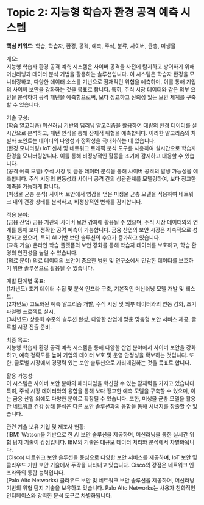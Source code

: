 # Topic 2: 지능형 학습자 환경 공격 예측 시스템
**핵심 키워드:** 학습, 학습자, 환경, 공격, 예측, 주식, 분류, 사이버, 균총, 미생물

개요:  
지능형 학습자 환경 공격 예측 시스템은 사이버 공격을 사전에 탐지하고 방어하기 위해 머신러닝과 데이터 분석 기법을 활용하는 솔루션입니다. 이 시스템은 학습자 환경을 모니터링하고, 다양한 데이터 소스를 기반으로 잠재적인 위협을 예측하며, 이를 통해 기업의 사이버 보안을 강화하는 것을 목표로 합니다. 특히, 주식 시장 데이터와 같은 외부 요인을 분석하여 공격 패턴을 예측함으로써, 보다 정교하고 신뢰성 있는 보안 체계를 구축할 수 있습니다.

기술 구성:  
(학습 알고리즘) 머신러닝 기반의 딥러닝 알고리즘을 활용하여 대량의 환경 데이터를 실시간으로 분석하고, 패턴 인식을 통해 잠재적 위협을 예측합니다. 이러한 알고리즘의 차별화 포인트는 데이터의 다양성과 정확성을 극대화하는 데 있습니다.  
(환경 모니터링) IoT 센서 및 네트워크 트래픽 분석 도구를 사용하여 실시간으로 학습자 환경을 모니터링합니다. 이를 통해 비정상적인 활동을 조기에 감지하고 대응할 수 있습니다.  
(공격 예측 모델) 주식 시장 및 금융 데이터 분석을 통해 사이버 공격의 발생 가능성을 예측합니다. 주식 시장의 변동성과 사이버 공격 간의 상관관계를 모델링하여, 보다 정교한 예측을 가능하게 합니다.  
(미생물 균총 분석) 사이버 보안에서 영감을 얻은 미생물 균총 모델을 적용하여 네트워크 내의 건강 상태를 분석하고, 비정상적인 변화를 감지합니다.

적용 분야:  
(금융 산업) 금융 기관의 사이버 보안 강화에 활용될 수 있으며, 주식 시장 데이터와의 연계를 통해 보다 정확한 공격 예측이 가능합니다. 금융 산업의 보안 시장은 지속적으로 성장하고 있으며, 특히 AI 기반 보안 솔루션의 수요가 증가하고 있습니다.  
(교육 기술) 온라인 학습 플랫폼의 보안 강화를 통해 학습자 데이터를 보호하고, 학습 환경의 안전성을 높일 수 있습니다.  
(의료 분야) 의료 데이터의 보안이 중요한 병원 및 연구소에서 민감한 데이터를 보호하기 위한 솔루션으로 활용될 수 있습니다.

개발 단계별 목표:  
(1차년도) 초기 데이터 수집 및 분석 인프라 구축, 기본적인 머신러닝 모델 개발 및 테스트.  
(2차년도) 고도화된 예측 알고리즘 개발, 주식 시장 및 외부 데이터와의 연동 강화, 초기 파일럿 프로젝트 실시.  
(3차년도) 상용화 수준의 솔루션 완성, 다양한 산업에 맞춘 맞춤형 보안 서비스 제공, 글로벌 시장 진출 준비.

최종 목표:  
지능형 학습자 환경 공격 예측 시스템을 통해 다양한 산업 분야에서 사이버 보안을 강화하고, 예측 정확도를 높여 기업의 데이터 보호 및 운영 안정성을 확보하는 것입니다. 또한, 글로벌 시장에서 경쟁력 있는 보안 솔루션으로 자리매김하는 것을 목표로 합니다.

활용 가능성:  
이 시스템은 사이버 보안 분야의 패러다임을 혁신할 수 있는 잠재력을 가지고 있습니다. 특히, 주식 시장 데이터와의 융합을 통해 보다 정교한 예측 모델을 구축할 수 있으며, 이는 금융 산업 외에도 다양한 분야로 확장될 수 있습니다. 또한, 미생물 균총 모델을 활용한 네트워크 건강 상태 분석은 다른 보안 솔루션과의 융합을 통해 시너지를 창출할 수 있습니다.

관련 기술 보유 기업 및 제조사 현황:  
(IBM) Watson을 기반으로 한 AI 보안 솔루션을 제공하며, 머신러닝을 통한 실시간 위협 탐지 기술이 강점입니다. IBM의 기술은 대규모 데이터 처리와 분석에서 차별화됩니다.  
(Cisco) 네트워크 보안 솔루션을 중심으로 다양한 보안 서비스를 제공하며, IoT 보안 및 클라우드 기반 보안 기술에서 두각을 나타내고 있습니다. Cisco의 강점은 네트워크 인프라와의 통합 능력입니다.  
(Palo Alto Networks) 클라우드 보안 및 네트워크 보안 솔루션을 제공하며, 머신러닝 기반의 위협 탐지 기술을 보유하고 있습니다. Palo Alto Networks는 사용자 친화적인 인터페이스와 강력한 분석 도구로 차별화됩니다.